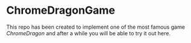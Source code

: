 # __ChromeDragonGame__
This repo has been created to implement one of the most famous game _ChromeDragon_ and after a while you will be able to try it out here.

